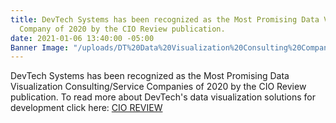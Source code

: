 ```yaml
---
title: DevTech Systems has been recognized as the Most Promising Data Visualization
  Company of 2020 by the CIO Review publication.
date: 2021-01-06 13:40:00 -05:00
Banner Image: "/uploads/DT%20Data%20Visualization%20Consulting%20Company%20of%202020.JPG"
---
```


DevTech Systems has been recognized as the Most Promising Data Visualization Consulting/Service Companies of 2020 by the CIO Review publication. To read more about DevTech's data visualization solutions for development click here: [CIO REVIEW](https://data-visualization.cioreview.com/vendor/2020/devtech_systems) 